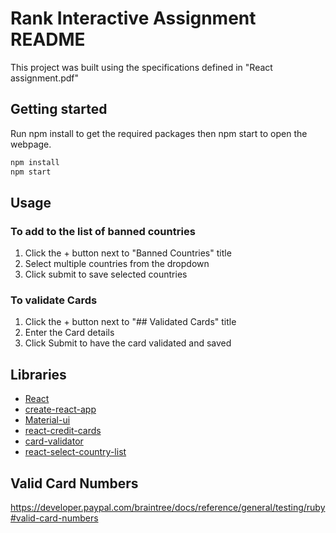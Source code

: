 # Rank Interactive Assignment README

This project was built using the specifications defined in "React assignment.pdf"


## Getting started
Run npm install to get the required packages then npm start to open the webpage.

```bash
npm install
npm start
```
## Usage

### To add to the list of banned countries
1. Click the + button next to "Banned Countries" title
2. Select multiple countries from the dropdown
3. Click submit to save selected countries

### To validate Cards
1. Click the + button next to "## Validated Cards" title
2. Enter the Card details
3. Click Submit to have the card validated and saved

## Libraries
- [React](https://reactjs.org/)
- [create-react-app](https://www.npmjs.com/package/create-react-app)
- [Material-ui](https://v4.mui.com/)
- [react-credit-cards](https://www.npmjs.com/package/react-credit-cards)
- [card-validator](https://www.npmjs.com/package/card-validator)
- [react-select-country-list](https://www.npmjs.com/package/react-select-country-list)

## Valid Card Numbers
https://developer.paypal.com/braintree/docs/reference/general/testing/ruby#valid-card-numbers
